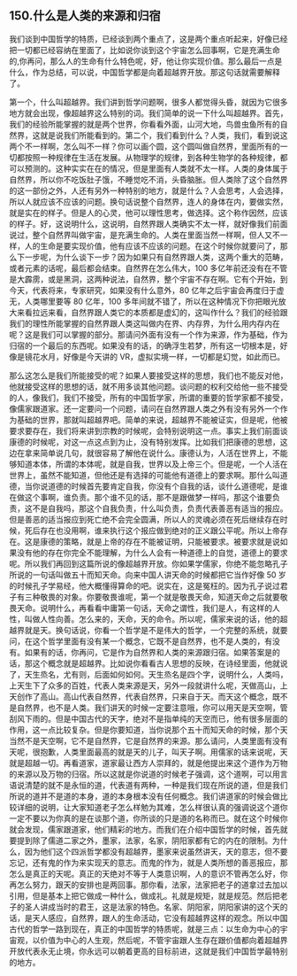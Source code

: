 ## 150.什么是人类的来源和归宿
我们谈到中国哲学的特质，已经谈到两个重点了，这是两个重点听起来，好像已经把一切都已经容纳在里面了，比如说你谈到这个宇宙怎么回事啊，它是充满生命的,你再问，那么人的生命有什么特色呢，好，他让你实现价值。那么最后一点是什么，作为总结，可以说，中国哲学都是向着超越界开放。那这句话就需要解释了。


第一个，什么叫超越界。我们讲到哲学问题啊，很多人都觉得头昏，就因为它很多地方就会出现，像超越界这么特别的词。我们简单的说一下什么叫超越界。首先，我们的经验所能掌握的就是两个世界，你看看外面，山河大地，鸟兽虫鱼所有的自然界，这就是说我们所能看到的。第二个，我们看到什么？人类，我们，看到说这两个不一样啊，怎么叫不一样？你可以画个圆，这个圆叫做自然界，里面所有的一切都按照一种规律在生活在发展。从物理学的规律，到各种生物学的各种规律，都可以预测的。这种实实在在的情况，但是里面有人类就不太一样。人类的身体属于自然界，所以你不吃饭肚子饿，不睡觉吃不消，头昏脑胀。但人类除了这个自然界的这一部份之外，人还有另外一种特别的地方，就是什么？人会思考，人会选择，所以人就应该不应该的问题。换句话说整个自然界，连人的身体在内，要做实然，就是实在的样子。但是人的心灵，他可以理性思考，做选择。这个称作因然，应该的样子。好，这说明什么，这说明，自然界跟人类确实不太一样，就好像我们前面说过，整个自然界叫做宇宙，是充满生命的。人类在里面当然一样啊，但人又不一样，人的生命是要实现价值，他有应该不应该的问题。在这个时候你就要问了，那么下一步呢，为什么谈下一步？因为如果只有自然界跟人类，这两个重大的范畴，或者元素的话呢，最后都会结束。自然界在怎么伟大，100 多亿年前还没有在不管是大霹雳，或是黑洞，这两种说法，自然界，整个宇宙不存在啊。它有个开始，到今天，代表将来，专家研究，如果没有什么意外，80 亿年之后宇宙会再度归于虚无，人类哪里要等 80 亿年，100 多年间就不错了，所以在这种情况下你把眼光放大来看拉远来看，自然界跟人类它的本质都是虚幻的，这叫作什么？我们的经验跟我们的理性所能掌握的自然界跟人类这叫做内在界、内存界，为什么用内存内在呢？这是我们可以掌握的部分。那请问外面有没有一个作为来源，作为基础，作为归宿的一个最后的东西呢。如果没有的话，的确浮生若梦，所有这一切根本是，好像是镜花水月，好像是今天讲的 VR，虚拟实境一样，一切都是幻觉，如此而已。


那么这怎么是我们所能接受的呢？如果人要接受这样的思想，我们也不能反对他，他就接受这样的思想的话，就不用多谈其他问题。谈问题的权利交给他一些不接受的人，像我们，我们不接受，所有的中国哲学家，所谓的重要的哲学家都不接受，像儒家跟道家。还一定要问一个问题，请问在自然界跟人类之外有没有另外一个作为基础的世界，那就叫超越界吧。简单的来说，超越界不能被证实，但是呢，他被要求要存在，我们将来讲到宗教的时候呢，会特别说明这一点。事实上我们前面谈康德的时候呢，对这一点这点到为止，没有特别发挥。比如我们把康德的思想，这边在拿来简单说几句，就很容易了解他在说什么。康德认为，人活在世界上，不能够知道本体，所谓的本体呢，就是自我，世界以及上帝三个。但是呢，一个人活在世界上，虽然不能知道，但他还是有选择的可能他有道德上的要求啊。那什么叫道德，当你说道德的时候首先要肯定自我，你没有个自我的话，谈什么道德呢，是谁在做这个事啊，谁负责。那个谁不见的话，那不是跟做梦一样吗，那这个谁要负责，这不是自我吗，那这个自我负责，什么叫负责，负责代表善恶有适当的报应。但是善恶的适当报应到死亡绝不会完全圆满，所以人的灵魂必须在死后继续存在时候，死后存在也没用啊，谁来执行这个报应做到绝对的正义跟公平呢。所以上帝存在。这是康德的策略，就是上帝的存在不能被证明，只能被要求。被要求就是说如果没有他的存在你完全不能理解，为什么人会有一种道德上的自觉，道德上的要求呢。所以我们再回到这篇所说的像超越界开放。你如果学儒家，你绝不能忽略孔子所说的一句话叫做五十而知天命。向来中国人讲天命的时候都把它当作好像 50 岁的时候孔子学易经，他大概懂得算命的吧。说实在，这是冤枉的。因为孔子说过君子有三种敬畏的对象。你要敬畏谁呢，第一个就是敬畏天命，知道天命之后就要敬畏天命。说明什么，再看看中庸第一句话，天命之谓性，我们是人，有这样的人性，叫做人性向善。怎么来的，天命，天的命令。所以呢，儒家来说的话，他的超越界就是天。换句话说，你看一个哲学是不是伟大的哲学，一个完整的系统，就要问，在这个哲学里面有没有某一个概念，它既不是自然界，也不是人类的，有没有。如果有的话，你再问，它是作为自然界和人类的来源跟归宿。如果答案是的话，那这个概念就是超越界。比如说你看看古人思想的反映，在诗经里面，他就说了，天生烝名，尤有则，后面如何如何。天生烝名是四个字，说明什么，人类吗，上天生下了众多的百姓，代表人类来源是天，另外一段就讲什么呢，天做高山，上天创作了高山。高山代表自然界，代表自然界，只来自于天。而天这个概念，既不是自然界，也不是人类。我们讲天的时候一定要注意哦，你可以用天是天空啊，管刮风下雨的。但是中国古代的天字，绝对不是指单纯的天空而已，他有很多层面的作用，这一点比较复杂。但是你要知道，当你说那个五十而知天命的时候，那个天当然不是天空啊，它不是自然界，它是自然界的来源。那么请问，人类里面有没有天呢，很抱歉，人类里面最高的就是天的儿子，叫天子啊。用儒家的话来说呢，天就是超越一切。再看道家，道家最让西方人崇拜的，就是他提出来这个道作为万物的来源以及万物的归宿。所以这就是你说道的时候老子强调，这个道啊，可以用言语说清楚的就不是永恒的道，代表道有两种，一种是我们现在所说的道，但是我们所说的道并不是道的本身，道的本身根本没有任何概念。我们讲道家的时候会做比较详细的说明，让大家知道老子怎么样勉为其难，怎么样很认真的强调说这个道你一定不要以为你真的是在谈那个道，你所谈的只是道的名称而已。就在这个时候你就会发现，儒家跟道家，他们精彩的地方。而我们在介绍中国哲学的时候，首先就要提到除了儒道二家之外，墨家，法家，名家，阴阳家都有它的内在的限制。为什么，因为他们这个四派哲学都没有超越界，墨家来说虽然讲天，天的意志，但不要忘记，还有鬼的作为来实现天的意志。而鬼的作为，就是人类所想的善恶报应，那怎么是真正的天呢。真正的天绝对不等于人类意识啊，人的意识不管再怎么好，你再怎么努力，跟天的安排也是两回事。那你看，法家，法家把老子的道拿过去加以引用，但是基本上把它做成一种什么，做成礼。礼就是规矩，就是规范。然后把老子的圣人讲成当时的君王，这是法家的特色。名家、阴阳家，阴阳家讲的这个天的话，是天人感应，自然界，跟人的生命活动，它没有超越界这样的观念。所以中国古代的哲学一路到现在，真正的中国哲学的特质呢，就是三点：以生命为中心的宇宙观，以价值为中心的人生观，然后呢，不管宇宙跟人生存在跟价值都向着超越界开放代表永无止境，你永远可以朝着更高的目标前进，这就是我们中国哲学最特别的地方。

